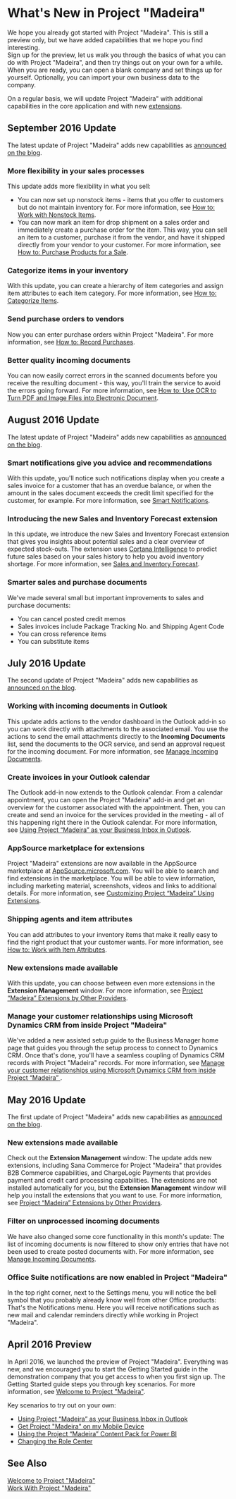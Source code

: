 <properties
	pageTitle="What's New in Project “Madeira”| Project “Madeira”"
    description="What's New"
	services="project-madeira"
	documentationCenter=""
	authors="edupont04"/>
<tags
    ms.service="project-madeira"
    ms.topic="get-started-article"
    ms.devlang="na"
    ms.tgt_pltfrm="na"
    ms.workload="na"
    ms.date="08/08/2016"
    ms.author="edupont04" />

# What's New in Project "Madeira"
We hope you already got started with Project "Madeira". This is still a preview only, but we have added capabilities that we hope you find interesting.  
Sign up for the preview, let us walk you through the basics of what you can do with Project "Madeira", and then try things out on your own for a while. When you are ready, you can open a blank company and set things up for yourself. Optionally, you can import your own business data to the company.  

On a regular basis, we will update Project "Madeira" with additional capabilities in the core application and with new [extensions](ui-extensions.md).

## September 2016 Update
The latest update of Project "Madeira" adds new capabilities as [announced on the blog](https://madeira.microsoft.com/blog/2016-september-update).

### More flexibility in your sales processes
This update adds more flexibility in what you sell:
- You can now set up nonstock items - items that you offer to customers but do not maintain inventory for. For more information, see [How to: Work with Nonstock Items](inventory-how-work-nonstock-items.md).
- You can now mark an item for drop shipment on a sales order and immediately create a purchase order for the item. This way, you can sell an item to a customer, purchase it from the vendor, and have it shipped directly from your vendor to your customer. For more information, see [How to: Purchase Products for a Sale](purchasing-how-purchase-products-sale.md).

### Categorize items in your inventory
With this update, you can create a hierarchy of item categories and assign item attributes to each item category. For more information, see [How to: Categorize Items](inventory-how-categorize-items.md).

### Send purchase orders to vendors
Now you can enter purchase orders within Project "Madeira". For more information, see [How to: Record Purchases](purchasing-how-record-purchases.md).

### Better quality incoming documents
You can now easily correct errors in the scanned documents before you receive the resulting document - this way, you'll train the service to avoid the errors going forward. For more information, see [How to: Use OCR to Turn PDF and Image Files into Electronic Document](across-how-use-ocr-pdf-images-files.md).

## August 2016 Update
The latest update of Project "Madeira" adds new capabilities as [announced on the blog](https://madeira.microsoft.com/blog/2016-august-update).

### Smart notifications give you advice and recommendations
With this update, you'll notice such notifications display when you create a sales invoice for a customer that has an overdue balance, or when the amount in the sales document exceeds the credit limit specified for the customer, for example. For more information, see [Smart Notifications](ui-smart-notifications.md).  

### Introducing the new Sales and Inventory Forecast extension
In this update, we introduce the new Sales and Inventory Forecast extension that gives you insights about potential sales and a clear overview of expected stock-outs. The extension uses [Cortana Intelligence](https://www.microsoft.com/en-us/cloud-platform/what-is-cortana-intelligence-suite) to predict future sales based on your sales history to help you avoid inventory shortage. For more information, see [Sales and Inventory Forecast](ui-extensions-sales-forecast.md).  

###  Smarter sales and purchase documents
We've made several small but important improvements to sales and purchase documents:
- You can cancel posted credit memos
- Sales invoices include Package Tracking No. and Shipping Agent Code
- You can cross reference items
- You can substitute items

## July 2016 Update
The second update of Project "Madeira" adds new capabilities as [announced on the blog](https://madeira.microsoft.com/blog/2016-july-update).  

### Working with incoming documents in Outlook
This update adds actions to the vendor dashboard in the Outlook add-in so you can work directly with attachments to the associated email. You use the actions to send the email attachments directly to the **Incoming Documents** list, send the documents to the OCR service, and send an approval request for the incoming document. For more information, see [Manage Incoming Documents](across-income-documents.md).

### Create invoices in your Outlook calendar
The Outlook add-in now extends to the Outlook calendar. From a calendar appointment, you can open the Project "Madeira" add-in and get an overview for the customer associated with the appointment. Then, you can create and send an invoice for the services provided in the meeting - all of this happening right there in the Outlook calendar. For more information, see [Using Project “Madeira” as your Business Inbox in Outlook](madeira-outlook.md).  

### AppSource marketplace for extensions
Project "Madeira" extensions are now available in the AppSource marketplace at [AppSource.microsoft.com](https://appsource.microsoft.com/). You will be able to search and find extensions in the marketplace. You will be able to view information, including marketing material, screenshots, videos and links to additional details. For more information, see [Customizing Project “Madeira” Using Extensions](ui-extensions.md).  

### Shipping agents and item attributes
You can add attributes to your inventory items that make it really easy to find the right product that your customer wants. For more information, see [How to: Work with Item Attributes](inventory-how-work-item-attributes.md).  

### New extensions made available
With this update, you can choose between even more extensions in the **Extension Management** window.
For more information, see [Project “Madeira” Extensions by Other Providers](ui-extensions-other.md).  

### Manage your customer relationships using Microsoft Dynamics CRM from inside Project "Madeira"
We've added a new assisted setup guide to the Business Manager home page that guides you through the setup process to connect to Dynamics CRM. Once that's done, you'll have a seamless coupling of Dynamics CRM records with Project "Madeira" records. For more information, see [Manage your customer relationships using Microsoft Dynamics CRM from inside Project “Madeira” ](marketing-integrate-dynamicscrm.md).

## May 2016 Update
The first update of Project "Madeira" adds new capabilities as [announced on the blog](https://madeira.microsoft.com/blog/2016-may-update).  

### New extensions made available
Check out the **Extension Management** window: The update adds new extensions, including Sana Commerce for Project "Madeira" that provides B2B Commerce capabilities, and ChargeLogic Payments that provides payment and credit card processing capabilities. The extensions are not installed automatically for you, but the **Extension Management** window will help you install the extensions that you want to use. For more information, see [Project “Madeira” Extensions by Other Providers](ui-extensions-other.md).  

### Filter on unprocessed incoming documents
We have also changed some core functionality in this month's update: The list of incoming documents is now filtered to show only entries that have not been used to create posted documents with. For more information, see [Manage Incoming Documents](across-income-documents.md).  

### Office Suite notifications are now enabled in Project "Madeira"
In the top right corner, next to the Settings menu, you will notice the bell symbol that you probably already know well from other Office products: That's the Notifications menu. Here you will receive notifications such as new mail and calendar reminders directly while working in Project "Madeira".  

## April 2016 Preview
In April 2016, we launched the preview of Project "Madeira". Everything was new, and we encouraged you to start the Getting Started guide in the demonstration company that you get access to when you first sign up. The Getting Started guide steps you through key scenarios. For more information, see [Welcome to Project "Madeira"](madeira-get-started.md).  

Key scenarios to try out on your own:  

- [Using Project “Madeira” as your Business Inbox in Outlook](madeira-no-outlook.md)  
- [Get Project "Madeira" on my Mobile Device](install-mobile-app.md)  
- [Using the Project “Madeira” Content Pack for Power BI](madeira-powerbi.md)  
- [Changing the Role Center](change-role.md)  



## See Also
[Welcome to Project "Madeira"](madeira-get-started.md)  
[Work With Project "Madeira"](ui-work-product.md)  
